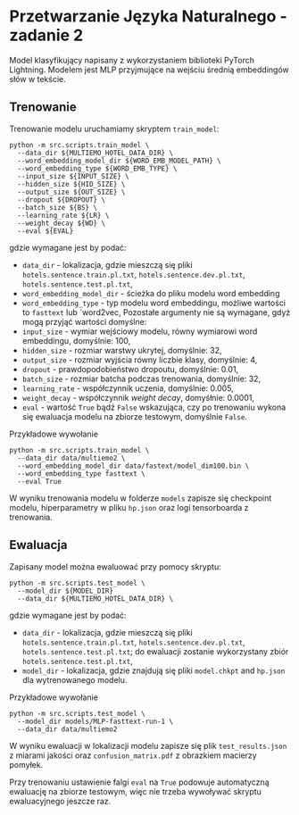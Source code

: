 # Przetwarzanie Języka Naturalnego - zadanie 2

Model klasyfikujący napisany z wykorzystaniem biblioteki PyTorch Lightning. 
Modelem jest MLP przyjmujące na wejściu średnią embeddingów słów w tekście.


## Trenowanie 

Trenowanie modelu uruchamiamy skryptem `train_model`:
```
python -m src.scripts.train_model \
  --data_dir ${MULTIEMO_HOTEL_DATA_DIR} \
  --word_embedding_model_dir ${WORD_EMB_MODEL_PATH} \
  --word_embedding_type ${WORD_EMB_TYPE} \
  --input_size ${INPUT_SIZE} \
  --hidden_size ${HID_SIZE} \
  --output_size ${OUT_SIZE} \
  --dropout ${DROPOUT} \
  --batch_size ${BS} \
  --learning_rate ${LR} \
  --weight_decay ${WD} \
  --eval ${EVAL}
```
gdzie wymagane jest by podać:
 - `data_dir` - lokalizacja, gdzie mieszczą się pliki `hotels.sentence.train.pl.txt`, 
   `hotels.sentence.dev.pl.txt`, `hotels.sentence.test.pl.txt`,
 - `word_embedding_model_dir` - ścieżka do pliku modelu word embedding
 - `word_embedding_type` - typ modelu word embeddingu, możliwe wartości to `fasttext` lub `word2vec,
Pozostałe argumenty nie są wymagane, gdyż mogą przyjąć wartości domyślne:
 - `input_size` - wymiar wejściowy modelu, równy wymiarowi word embeddingu, domyślnie: 100,
 - `hidden_size` - rozmiar warstwy ukrytej, domyślnie: 32,
 - `output_size` - rozmiar wyjścia równy liczbie klasy, domyślnie: 4,
 - `dropout` - prawdopodobieństwo dropoutu, domyślnie: 0.01,
 - `batch_size` - rozmiar batcha podczas trenowania, domyślnie: 32,
 - `learning_rate` - współczynnik uczenia, domyślnie: 0.005,
 - `weight_decay` - współczynnik _weight decay_, domyśłnie: 0.0001,
 - `eval` - wartość `True` bądź `False` wskazująca, czy po trenowaniu wykona się
    ewaluacja modelu na zbiorze testowym, domyślnie `False`.

Przykładowe wywołanie
```
python -m src.scripts.train_model \
  --data_dir data/multiemo2 \
  --word_embedding_model_dir data/fastext/model_dim100.bin \
  --word_embedding_type fasttext \
  --eval True
```

W wyniku trenowania modelu w folderze `models` zapisze się checkpoint modelu, hiperparametry w pliku
`hp.json` oraz logi tensorboarda z trenowania.

## Ewaluacja

Zapisany model można ewaluować przy pomocy skryptu:
```
python -m src.scripts.test_model \
  --model_dir ${MODEL_DIR}
  --data_dir ${MULTIEMO_HOTEL_DATA_DIR} \
```
gdzie wymagane jest by podać:
 - `data_dir` - lokalizacja, gdzie mieszczą się pliki `hotels.sentence.train.pl.txt`, 
   `hotels.sentence.dev.pl.txt`, `hotels.sentence.test.pl.txt`; do ewaluacji zostanie wykorzystany zbiór
    `hotels.sentence.test.pl.txt`,
 - `model_dir` - lokalizacja, gdzie znajdują się pliki `model.chkpt` and `hp.json` dla wytrenowanego modelu.

Przykładowe wywołanie
```
python -m src.scripts.test_model \
  --model_dir models/MLP-fasttext-run-1 \
  --data_dir data/multiemo2
```
W wyniku ewaluacji w lokalizacji modelu zapisze się plik `test_results.json` z miarami jakości
oraz `confusion_matrix.pdf` z obrazkiem macierzy pomyłek.

Przy trenowaniu ustawienie falgi `eval` na `True` podowuje automatyczną ewaluację na zbiorze testowym, 
więc nie trzeba wywoływać skryptu ewaluacyjnego jeszcze raz.

